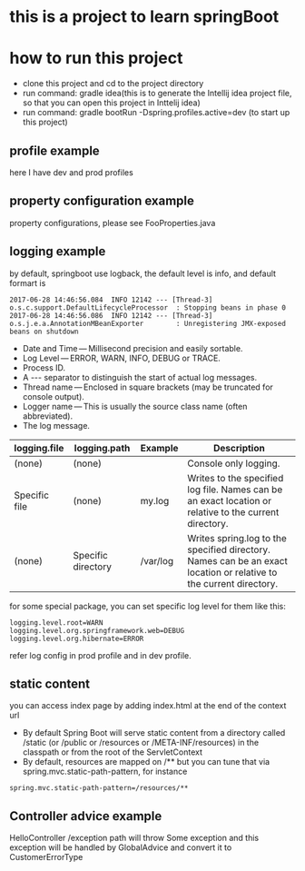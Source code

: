 # this is a project to learn springBoot

# how to run this project
* clone this project and cd to the project directory
* run command: gradle idea(this is to generate the Intellij idea project file, so that you can open this project in Inttelij idea)
* run command: gradle  bootRun -Dspring.profiles.active=dev (to start up this project)

## profile example
here I have dev and prod profiles
## property configuration example
property configurations, please see FooProperties.java
## logging example
by default, springboot use logback, the default level is info, and default formart is
```
2017-06-28 14:46:56.084  INFO 12142 --- [Thread-3] o.s.c.support.DefaultLifecycleProcessor  : Stopping beans in phase 0
2017-06-28 14:46:56.086  INFO 12142 --- [Thread-3] o.s.j.e.a.AnnotationMBeanExporter        : Unregistering JMX-exposed beans on shutdown
```
* Date and Time — Millisecond precision and easily sortable.
* Log Level — ERROR, WARN, INFO, DEBUG or TRACE.
* Process ID.
* A --- separator to distinguish the start of actual log messages.
* Thread name — Enclosed in square brackets (may be truncated for console output).
* Logger name — This is usually the source class name (often abbreviated).
* The log message.

logging.file | logging.path | Example | Description
------------ | ------------ | ------- | -----------
(none) | (none) | | Console only logging.
Specific file | (none) | my.log | Writes to the specified log file. Names can be an exact location or relative to the current directory.
(none) | Specific directory | /var/log | Writes spring.log to the specified directory. Names can be an exact location or relative to the current directory.


for some special package, you can set specific log level for them like this:
```
logging.level.root=WARN
logging.level.org.springframework.web=DEBUG
logging.level.org.hibernate=ERROR
```
refer log config in prod profile and in dev profile.
## static content
you can access index page by adding index.html at the end of the context url
* By default Spring Boot will serve static content from a directory called /static (or /public or /resources or /META-INF/resources) in the classpath or from the root of the ServletContext
* By default, resources are mapped on /** but you can tune that via spring.mvc.static-path-pattern, for instance
```
spring.mvc.static-path-pattern=/resources/**
```
## Controller advice example
HelloController /exception path will throw Some exception and this exception will be handled by GlobalAdvice and
 convert it to CustomerErrorType
